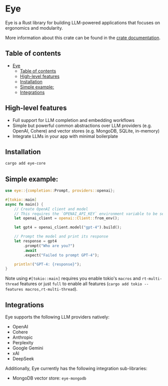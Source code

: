 # Eye
Eye is a Rust library for building LLM-powered applications that focuses on ergonomics and modularity.

More information about this crate can be found in the [crate documentation](https://docs.rs/eye-core/latest/eye/).
## Table of contents

- [Eye](#eye)
  - [Table of contents](#table-of-contents)
  - [High-level features](#high-level-features)
  - [Installation](#installation)
  - [Simple example:](#simple-example)
  - [Integrations](#integrations)

## High-level features
- Full support for LLM completion and embedding workflows
- Simple but powerful common abstractions over LLM providers (e.g. OpenAI, Cohere) and vector stores (e.g. MongoDB, SQLite, in-memory)
- Integrate LLMs in your app with minimal boilerplate

## Installation
```bash
cargo add eye-core
```

## Simple example:
```rust
use eye::{completion::Prompt, providers::openai};

#[tokio::main]
async fn main() {
    // Create OpenAI client and model
    // This requires the `OPENAI_API_KEY` environment variable to be set.
    let openai_client = openai::Client::from_env();

    let gpt4 = openai_client.model("gpt-4").build();

    // Prompt the model and print its response
    let response = gpt4
        .prompt("Who are you?")
        .await
        .expect("Failed to prompt GPT-4");

    println!("GPT-4: {response}");
}
```
Note using `#[tokio::main]` requires you enable tokio's `macros` and `rt-multi-thread` features
or just `full` to enable all features (`cargo add tokio --features macros,rt-multi-thread`).

## Integrations
Eye supports the following LLM providers natively:
- OpenAI
- Cohere
- Anthropic
- Perplexity
- Google Gemini
- xAI
- DeepSeek

Additionally, Eye currently has the following integration sub-libraries:
- MongoDB vector store: `eye-mongodb`
